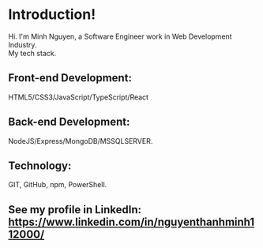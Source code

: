 # Introduction!

Hi. I'm Minh Nguyen, a Software Engineer work in Web Development Industry.\
My tech stack.

## Front-end Development:

HTML5/CSS3/JavaScript/TypeScript/React

## Back-end Development:

NodeJS/Express/MongoDB/MSSQLSERVER.

## Technology:
GIT, GitHub, npm, PowerShell.

## See my profile in LinkedIn: https://www.linkedin.com/in/nguyenthanhminh112000/

